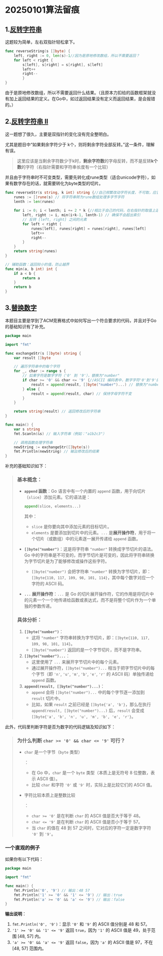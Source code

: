 # 20250101算法留痕

## 1.[反转字符串](https://leetcode.cn/problems/reverse-string/)

这题较为简单，左右双指针轻松拿下。

```go
func reverseString(s []byte) {
    left, right := 0, len(s)-1//因为是原地修改数组，所以不需要返回？
    for left < right {
        s[left], s[right] = s[right], s[left]
        left++
        right--
        } 
}
```

由于是原地修改数组，所以不需要返回什么结果。（且原本力扣给的函数框架就没有加上返回结果的定义。在Go中，如过返回结果没有定义而返回结果，是会报错的。）

## 2.[反转字符串 II](https://leetcode.cn/problems/reverse-string-ii/)

这一题想了很久，主要是双指针的变化没有完全整明白。

尤其是题目中“如果剩余字符少于 k个，则将剩余字符全部反转。”这一条件，理解有误。

> 这里应该是当剩余字符数少于k时，**剩余字符数**的字母反转，而不是反转**k个数**的字符（右指针需要和字符串长度有一个比较）

并且由于字符串时不可变类型，需要先转化成rune类型（适合unicode字符），如果有数字存在的话，就需要转化为byte类型的切片。

```go
func reverseStr(s string, k int) string {//自己频繁改动字符长度，不可取，应该让某一指针不断变化，并且不能超出字符串长度。
    runes := []rune(s) // 将字符串转为rune数组处理多字节字符
    lenth := len(runes)
    
    for i := 0; i < lenth; i += 2 * k {//相比于自己的代码，在右指针的取值上逻辑更加符合要求，是在2k和字符串长度之间取最小值！
        left, right := i, min(i+k-1, lenth-1) // 确保不会超出索引
        // 反转 [left, right] 之间的元素
        for left < right {
            runes[left], runes[right] = runes[right], runes[left]
            left++
            right--
        }
    }
    return string(runes)
}

// 辅助函数：返回较小的值，防止越界
func min(a, b int) int {
    if a < b {
        return a
    }
    return b
}

```

## 3.[替换数字](https://kamacoder.com/problempage.php?pid=1064)

本题目主要是学到了ACM竞赛格式中如何写出一个符合要求的代码，并且对于Go的基础知识有了补充。

```go
package main

import "fmt"

func exchangeStr(s []byte) string {
	var result []byte

	// 遍历字符串中的每个字符
	for _, char := range s {
		// 如果字符是数字字符（'0' 到 '9'），替换为"number"
		if char >= '0' && char <= '9' {//ASCII 编码表中，数字字符'0'到'9'的编码值是连续的。
			result = append(result, []byte("number")...) // 替换为"number"
		} else {
			result = append(result, char) // 保持字母字符不变
		}
	}

	return string(result) // 返回修改后的字符串
}

func main() {
	var s string
	fmt.Scanln(&s) // 输入字符串（例如："a1b2c3"）

	// 调用函数处理字符串
	newString := exchangeStr([]byte(s))
	fmt.Println(newString) // 输出修改后的结果
}

```

补充的基础知识如下：

> ### 基本概念：
>
> - **`append` 函数**：Go 语言中有一个内置的 `append` 函数，用于向切片（`slice`）添加元素。它的语法是：
>
>   ```go
>   append(slice, elements...)
>   ```
>
>   其中：
>
>   - `slice` 是你要向其中添加元素的目标切片。
>   - `elements` 是要添加到切片中的元素。`...` 是**展开操作符**，用于将一个切片（或数组）中的元素逐一展开传递给 `append` 函数。
>
> - **`[]byte("number")`**：这是将字符串 `"number"` 转换成字节切片的语法。Go 中的字符串是不可变的，而字节切片是可变的，因此将字符串转换为字节切片是为了能够修改或操作这些字符。
>
>   - `[]byte("number")` 会把字符串 `"number"` 转换为字节切片，即：`[]byte{110, 117, 109, 98, 101, 114}`，其中每个数字对应一个字符的 ASCII 码。
>
> - **`...` 展开操作符**：`...` 是 Go 的切片展开操作符，它的作用是将切片中的元素一个一个地传递给函数或表达式，而不是将整个切片作为一个单独的参数传递。
>
> ### 具体分析：
>
> 1. **`[]byte("number")`**：
>    - 这将 `"number"` 字符串转换为字节切片，即：`[]byte{110, 117, 109, 98, 101, 114}`。
>    - `[]byte("number")` 返回的是一个字节切片，而不是字符串。
> 2. **`[]byte("number")...`**：
>    - 这里使用了 `...` 来展开字节切片中的每个元素。
>    - 通过展开操作符，`[]byte("number")...` 相当于把字节切片中的每个字节（即 `'n'`, `'u'`, `'m'`, `'b'`, `'e'`, `'r'` 的 ASCII 码）单独传递给 `append` 函数。
> 3. **`append(result, []byte("number")...)`**：
>    - `append` 会将 `[]byte("number")...` 中的每个字节逐一添加到 `result` 切片中。
>    - 比如，如果 `result` 之前已经是 `[]byte{'a', 'b'}`，那么在执行 `append(result, []byte("number")...)` 后，`result` 会变成 `[]byte{'a', 'b', 'n', 'u', 'm', 'b', 'e', 'r'}`。

此外，代码里判断字符是否为数字的代码逻辑及知识如下：

> ### 为什么判断 `char >= '0' && char <= '9'` 可行？
>
> - `char` 是一个字节（`byte` 类型）
>
>   ：
>
>   - 在 Go 中，`char` 是一个 `byte` 类型（本质上是无符号 8 位整数，表示 ASCII 值）。
>   - 比较 `char` 和字符 `'0'` 或 `'9'` 时，实际上是比较它们的 ASCII 值。
>
> - 字符比较本质上是整数比较
>
>   ：
>
>   - `char >= '0'` 是在判断 `char` 的 ASCII 值是否大于等于 48。
>   - `char <= '9'` 是在判断 `char` 的 ASCII 值是否小于等于 57。
>   - 当 `char` 的值在 48 到 57 之间时，它对应的字符一定是数字字符 `'0'` 到 `'9'`。

### 一个直观的例子

如果你有以下代码：

```go
package main

import "fmt"

func main() {
    fmt.Println('0', '9') // 输出：48 57
    fmt.Println('1' >= '0' && '1' <= '9') // 输出：true
    fmt.Println('a' >= '0' && 'a' <= '9') // 输出：false
}
```

**输出说明**：

1. `fmt.Println('0', '9')`：显示 `'0'` 和 `'9'` 的 ASCII 值分别是 48 和 57。
2. `'1' >= '0' && '1' <= '9'` 返回 `true`，因为 `'1'` 的 ASCII 值是 49，处于范围 [48, 57] 内。
3. `'a' >= '0' && 'a' <= '9'` 返回 `false`，因为 `'a'` 的 ASCII 值是 97，不在 [48, 57] 范围内。








